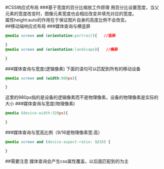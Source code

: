 #CSS响应式布局
###基于宽度的百分比缩放工作原理
用百分比设置宽度，当父元素的宽度改变时，图像元素宽度也会相应改变并填充对应的宽度。<br>
属性height:auto的作用在于保证图片自身的高度比例不会改变。<br>
##移动端响应式布局
###媒体查询与横竖屏
```css
@media screen and (orientation:portrait){   //竖屏

}
@media screen and (orientation:landscape){   //横屏

}
```
###媒体查询与宽度(逻辑像素)
下面的语句可以匹配到所有的移动设备
```css
@media screen and (width:980px){

}
```
这里的980px指的是设备的逻辑像素而不是物理像素，设备的物理像素是实际的大小
###媒体查询与宽度(物理像素)
```css
@media (device-width:320px){

}
```
###媒体查询与宽高比例（9/16是物理像素宽:高）
```css
@media screen and (device-aspect-ratio: 9/16) {

}
```
##需要注意
媒体查询会产生css属性覆盖，以后面匹配到的为主
